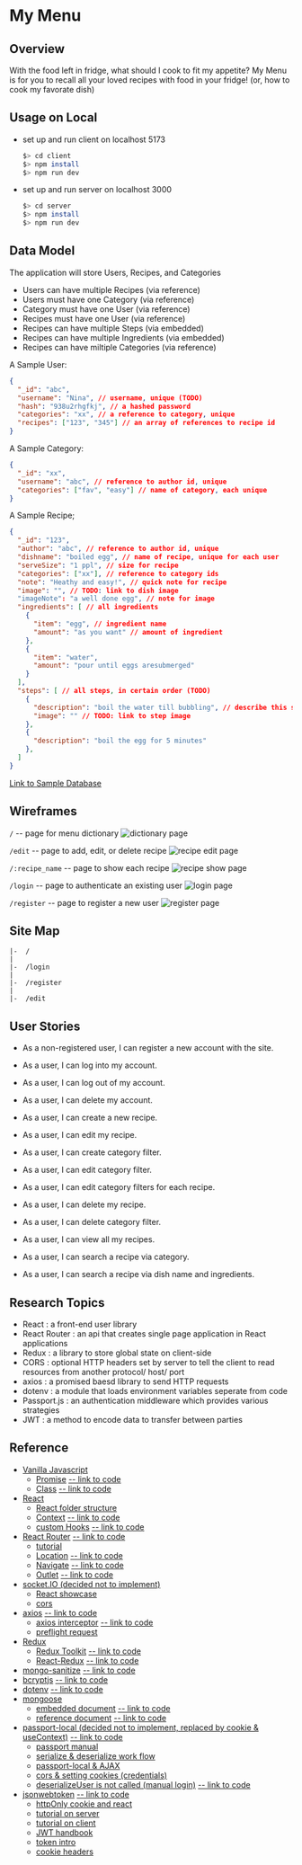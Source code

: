 # My Menu
## Overview
With the food left in fridge, what should I cook to fit my appetite?
My Menu is for you to recall all your loved recipes with food in your fridge! (or, how to cook my favorate dish)

## Usage on Local
- set up and run client on localhost 5173
  ```sh
  $> cd client
  $> npm install
  $> npm run dev
  ```

- set up and run server on localhost 3000
  ```sh
  $> cd server
  $> npm install
  $> npm run dev
  ```

## Data Model
The application will store Users, Recipes, and Categories
- Users can have multiple Recipes (via reference)
- Users must have one Category (via reference)
- Category must have one User (via reference)
- Recipes must have one User (via reference)
- Recipes can have multiple Steps (via embedded)
- Recipes can have multiple Ingredients (via embedded)
- Recipes can have miltiple Categories (via reference)

A Sample User: 
```json
{
  "_id": "abc",
  "username": "Nina", // username, unique (TODO)
  "hash": "938u2rhgfkj", // a hashed password
  "categories": "xx", // a reference to category, unique
  "recipes": ["123", "345"] // an array of references to recipe id
}
```
A Sample Category:
```json
{
  "_id": "xx",
  "username": "abc", // reference to author id, unique
  "categories": ["fav", "easy"] // name of category, each unique
}
```
A Sample Recipe;
```json
{
  "_id": "123",
  "author": "abc", // reference to author id, unique
  "dishname": "boiled egg", // name of recipe, unique for each user
  "serveSize": "1 ppl", // size for recipe
  "categories": ["xx"], // reference to category ids
  "note": "Heathy and easy!", // quick note for recipe
  "image": "", // TODO: link to dish image
  "imageNote": "a well done egg", // note for image
  "ingredients": [ // all ingredients
    {
      "item": "egg", // ingredient name
      "amount": "as you want" // amount of ingredient
    },
    {
      "item": "water",
      "amount": "pour until eggs aresubmerged"
    }
  ],
  "steps": [ // all steps, in certain order (TODO)
    {
      "description": "boil the water till bubbling", // describe this step
      "image": "" // TODO: link to step image
    },
    {
      "description": "boil the egg for 5 minutes"
    },
  ]
}
```

[Link to Sample Database](./documentation/sampledb.mjs)

## Wireframes

`/` -- page for menu dictionary
![dictionary page](./documentation/dictionary-page.png)

`/edit` -- page to add, edit, or delete recipe
![recipe edit page](./documentation/edit-page.png)

`/:recipe_name` -- page to show each recipe
![recipe show page](./documentation/edit-page.png)

`/login` -- page to authenticate an existing user
![login page](./documentation/login-page.png)

`/register` -- page to register a new user
![register page](./documentation/register-page.png)

## Site Map
```
|-  /
|
|-  /login
|
|-  /register
|
|-  /edit
```

## User Stories
- As a non-registered user, I can register a new account with the site.
- As a user, I can log into my account.
- As a user, I can log out of my account.
- As a user, I can delete my account.

- As a user, I can create a new recipe.
- As a user, I can edit my recipe.
- As a user, I can create category filter.
- As a user, I can edit category filter.
- As a user, I can edit category filters for each recipe.
- As a user, I can delete my recipe.
- As a user, I can delete category filter.

- As a user, I can view all my recipes.
- As a user, I can search a recipe via category.
- As a user, I can search a recipe via dish name and ingredients.

## Research Topics
- React : a front-end user library
- React Router : an api that creates single page application in React applications
- Redux : a library to store global state on client-side
- CORS : optional HTTP headers set by server to tell the client to read resources from another protocol/ host/ port
- axios : a promised baesd library to send HTTP requests
- dotenv : a module that loads environment variables seperate from code
- Passport.js : an authentication middleware which provides various strategies
- JWT : a method to encode data to transfer between parties

## Reference
- [Vanilla Javascript](https://developer.mozilla.org/en-US/docs/Web/JavaScript)
    - [Promise](https://developer.mozilla.org/en-US/docs/Web/JavaScript/Reference/Global_Objects/Promise) [-- link to code](./server/src/utils/findRecipes.mjs)
    - [Class](https://developer.mozilla.org/en-US/docs/Web/JavaScript/Reference/Classes) [-- link to code](./client/src/common/utils/readKaomojis.jsx)
- [React](https://react.dev/reference/react)
    - [React folder structure](https://legacy.reactjs.org/docs/faq-structure.html)
    - [Context](https://react.dev/learn/passing-data-deeply-with-context) [-- link to code](./client/src/common/context/authProvider.jsx)
    - [custom Hooks](https://react.dev/learn/reusing-logic-with-custom-hooks) [-- link to code](./client/src/common/hooks/)
- [React Router](https://reactrouter.com/en/main/start/overview) [-- link to code](./client/src/app/appRoutes.jsx)
    - [tutorial](https://www.youtube.com/watch?v=Ul3y1LXxzdU&t=634s)
    - [Location](https://v5.reactrouter.com/web/api/location) [-- link to code](./client/src/components/protectedRoutes.jsx)
    - [Navigate](https://reactrouter.com/en/main/components/navigate) [-- link to code](./client/src/components/protectedRoutes.jsx)
    - [Outlet](https://reactrouter.com/en/main/components/outlet) [-- link to code](./client/src/components/protectedRoutes.jsx)
- [socket.IO (decided not to implement)](https://socket.io/docs)
    - [React showcase](https://socket.io/how-to/use-with-react)
    - [cors](https://socket.io/docs/v4/handling-cors/)
- [axios](https://github.com/axios/axios) [-- link to code](./client/src/common/api/axios.jsx)
    - [axios interceptor](https://stackoverflow.com/questions/52737078/how-can-you-use-axios-interceptors) [-- link to code](./client/src/common/hooks/useAxiosTooken.jsx)
    - [preflight request](https://developer.mozilla.org/en-US/docs/Glossary/Preflight_request)
- [Redux](https://redux.js.org/tutorials/fundamentals/part-1-overview#how-to-read-this-tutorial)
    - [Redux Toolkit](https://redux-toolkit.js.org/api/configureStore) [-- link to code](./client/src/features/)
    - [React-Redux](https://react-redux.js.org/api/provider) [-- link to code](./client/src/components/authentication/login.jsx)
- [mongo-sanitize](https://www.npmjs.com/package/mongo-sanitize) [-- link to code](./server/src/middlewares/sanitizeInput.mjs)
- [bcryptjs](https://www.npmjs.com/package/bcryptjs) [-- link to code](./server/src/authRoutes/authJWT.mjs)
- [dotenv](https://www.npmjs.com/package/dotenv) [-- link to code](./server/src/authRoutes/authJWT.mjs)
- [mongoose](https://mongoosejs.com/docs/guide.html) 
    - [embedded document](https://mongoosejs.com/docs/subdocs.html) [-- link to code](./server/src/databases/recipedb.mjs)
    - [reference document](https://mongoosejs.com/docs/populate.html#population) [-- link to code](./server/src/databases/userdb.mjs)
- [passport-local (decided not to implement, replaced by cookie & useContext)](https://www.passportjs.org/concepts/authentication) [-- link to code](./server/src/authRoutes/authLocal.mjs)
    - [passport manual](https://github.com/jwalton/passport-api-docs#intro)
    - [serialize & deserialize work flow](https://stackoverflow.com/questions/27637609/understanding-passport-serialize-deserialize)
    - [passport-local & AJAX](https://itecnote.com/tecnote/jquery-ajax-call-to-passportjs-login-on-express-nodejs-framework/)
    - [cors & setting cookies (credentials)](https://github.com/jaredhanson/passport/issues/446)
    - [deserializeUser is not called (manual login)](https://stackoverflow.com/questions/57293115/passport-deserializeuser-not-being-called) [-- link to code](./server/src/utils/localPassport.mjs)
- [jsonwebtoken](https://github.com/auth0/node-jsonwebtoken) [-- link to code](./server/src/authRoutes/authJWT.mjs)
    - [httpOnly cookie and react](https://stackoverflow.com/questions/68970499/how-to-get-http-only-cookie-in-react)
    - [tutorial on server](https://www.youtube.com/watch?v=f2EqECiTBL8)
    - [tutorial on client](https://www.youtube.com/watch?v=nI8PYZNFtac)
    - [JWT handbook](https://auth0.com/resources/ebooks/jwt-handbook)
    - [token intro](https://auth0.com/docs/secure/tokens)
    - [cookie headers](https://expressjs.com/en/api.html#res.cookie)
